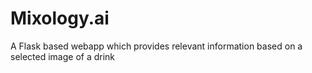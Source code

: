 # Mixology.ai
A Flask based webapp which provides relevant information based on a selected image of a drink
